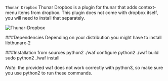 `Thunar Dropbox`
Thunar Dropbox is a plugin for thunar that adds context-menu items from 
dropbox. This plugin does not come with dropbox itself, you will need to 
install that separately.

![Thunar-Dropbox](http://softwarebakery.com/maato/images/thunardropbox_contextmenu.png)

###Dependencies
Depending on your distribution you might have to install 
libthunarx-2

###Installation from sources
    python2 ./waf configure
    python2 ./waf build
    sudo python2 ./waf install

_Note_: the provided waf does not work correctly with python3, so make
sure you use python2 to run these commands.
